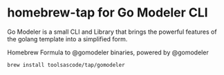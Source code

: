 # homebrew-tap for Go Modeler CLI

Go Modeler is a small CLI and Library that brings the powerful features of the golang template into a simplified form.

Homebrew Formula to @gomodeler binaries, powered by @gomodeler

```sh
brew install toolsascode/tap/gomodeler
```
